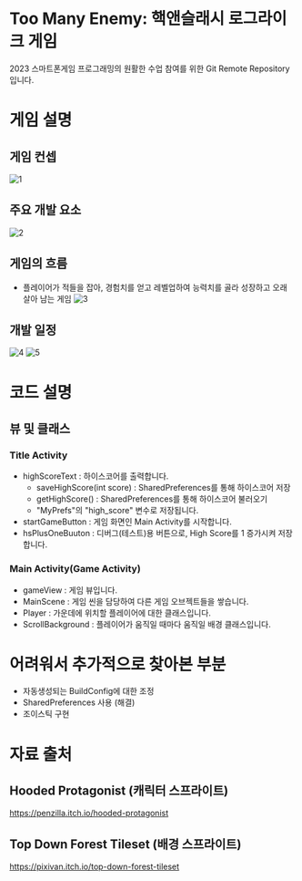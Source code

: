# Too Many Enemy: 핵앤슬래시 로그라이크 게임
2023 스마트폰게임 프로그래밍의 원활한 수업 참여를 위한 Git Remote Repository입니다.
# 게임 설명
## 게임 컨셉
![1](https://user-images.githubusercontent.com/76027901/229520345-ec551c78-01a9-4ae0-b91f-e4fc17b4b0d1.png)
## 주요 개발 요소
![2](https://user-images.githubusercontent.com/76027901/229520491-fc96c18e-2fa6-40c4-8147-65da440c2d4c.png)
## 게임의 흐름
- 플레이어가 적들을 잡아, 경험치를 얻고 레벨업하여 능력치를 골라 성장하고 오래 살아 남는 게임
![3](https://user-images.githubusercontent.com/76027901/229520658-655da7e6-08c2-46c7-9ca9-0458250f47d0.png)
## 개발 일정
![4](https://user-images.githubusercontent.com/76027901/236857310-882a4649-902e-45cd-8783-c59098f09c99.png)
![5](https://user-images.githubusercontent.com/76027901/236860791-b564a2aa-70d5-4d36-86ba-e4d7e22c62e8.png)
# 코드 설명
## 뷰 및 클래스
### Title Activity
- highScoreText : 하이스코어를 출력합니다.
    - saveHighScore(int score) : SharedPreferences를 통해 하이스코어 저장
    - getHighScore() : SharedPreferences를 통해 하이스코어 불러오기
    - "MyPrefs"의 "high_score" 변수로 저장됩니다.
- startGameButton : 게임 화면인 Main Activity를 시작합니다.
- hsPlusOneBuuton : 디버그(테스트)용 버튼으로, High Score를 1 증가시켜 저장합니다.
### Main Activity(Game Activity)
- gameView : 게임 뷰입니다.
- MainScene : 게임 씬을 담당하여 다른 게임 오브젝트들을 쌓습니다.
- Player : 가운데에 위치할 플레이어에 대한 클래스입니다.
- ScrollBackground : 플레이어가 움직일 때마다 움직일 배경 클래스입니다.
# 어려워서 추가적으로 찾아본 부분
- 자동생성되는 BuildConfig에 대한 조정
- SharedPreferences 사용 (해결)
- 조이스틱 구현
# 자료 출처
## Hooded Protagonist (캐릭터 스프라이트)
https://penzilla.itch.io/hooded-protagonist
## Top Down Forest Tileset (배경 스프라이트)
https://pixivan.itch.io/top-down-forest-tileset
